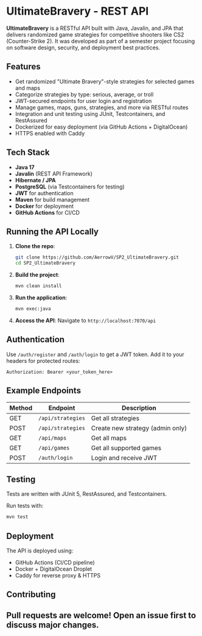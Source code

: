 # UltimateBravery - REST API

**UltimateBravery** is a RESTful API built with Java, Javalin, and JPA that delivers randomized game strategies for competitive shooters like CS2 (Counter-Strike 2). It was developed as part of a semester project focusing on software design, security, and deployment best practices.

## Features

- Get randomized "Ultimate Bravery"-style strategies for selected games and maps
- Categorize strategies by type: serious, average, or troll
- JWT-secured endpoints for user login and registration
- Manage games, maps, guns, strategies, and more via RESTful routes
- Integration and unit testing using JUnit, Testcontainers, and RestAssured
- Dockerized for easy deployment (via GitHub Actions + DigitalOcean)
- HTTPS enabled with Caddy

## Tech Stack

- **Java 17**
- **Javalin** (REST API Framework)
- **Hibernate / JPA**
- **PostgreSQL** (via Testcontainers for testing)
- **JWT** for authentication
- **Maven** for build management
- **Docker** for deployment
- **GitHub Actions** for CI/CD


## Running the API Locally

1. **Clone the repo**:
   ```bash
   git clone https://github.com/AerrowV/SP2_UltimateBravery.git
   cd SP2_UltimateBravery
   ```

2. **Build the project**:
   ```bash
   mvn clean install
   ```

3. **Run the application**:
   ```bash
   mvn exec:java
   ```

4. **Access the API**:
   Navigate to `http://localhost:7070/api`

## Authentication

Use `/auth/register` and `/auth/login` to get a JWT token. Add it to your headers for protected routes:

```
Authorization: Bearer <your_token_here>
```

## Example Endpoints

| Method | Endpoint             | Description                      |
|--------|----------------------|----------------------------------|
| GET    | `/api/strategies`    | Get all strategies               |
| POST   | `/api/strategies`    | Create new strategy (admin only)|
| GET    | `/api/maps`          | Get all maps                     |
| GET    | `/api/games`         | Get all supported games          |
| POST   | `/auth/login`        | Login and receive JWT            |

## Testing

Tests are written with JUnit 5, RestAssured, and Testcontainers.

Run tests with:

```bash
mvn test
```
## Deployment

The API is deployed using:

- GitHub Actions (CI/CD pipeline)
- Docker + DigitalOcean Droplet
- Caddy for reverse proxy & HTTPS

## Contributing

Pull requests are welcome! Open an issue first to discuss major changes.
---
